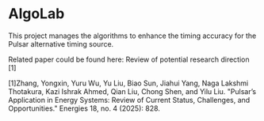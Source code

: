 # AlgoLab
This project manages the algorithms to enhance the timing accuracy for the Pulsar alternative timing source.




Related paper could be found here:
Review of potential research direction [1]




[1]Zhang, Yongxin, Yuru Wu, Yu Liu, Biao Sun, Jiahui Yang, Naga Lakshmi Thotakura, Kazi Ishrak Ahmed, Qian Liu, Chong Shen, and Yilu Liu. "Pulsar’s Application in Energy Systems: Review of Current Status, Challenges, and Opportunities." Energies 18, no. 4 (2025): 828.



